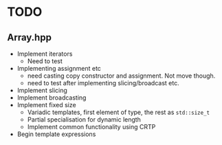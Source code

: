 # TODO

## Array.hpp

* Implement iterators
    * Need to test
* Implementing assignment etc
    * need casting copy constructor and assignment. Not move though.
    * need to test after implementing slicing/broadcast etc.
* Implement slicing
* Implement broadcasting
* Implement fixed size
    * Variadic templates, first element of type, the rest as `std::size_t`
    * Partial specialisation for dynamic length
    * Implement common functionality using CRTP
* Begin template expressions
